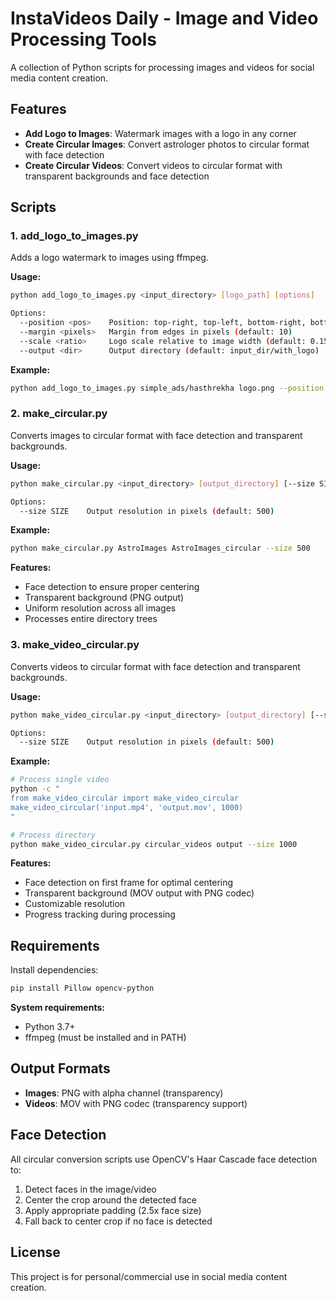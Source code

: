 # InstaVideos Daily - Image and Video Processing Tools

A collection of Python scripts for processing images and videos for social media content creation.

## Features

- **Add Logo to Images**: Watermark images with a logo in any corner
- **Create Circular Images**: Convert astrologer photos to circular format with face detection
- **Create Circular Videos**: Convert videos to circular format with transparent backgrounds and face detection

## Scripts

### 1. add_logo_to_images.py
Adds a logo watermark to images using ffmpeg.

**Usage:**
```bash
python add_logo_to_images.py <input_directory> [logo_path] [options]

Options:
  --position <pos>    Position: top-right, top-left, bottom-right, bottom-left (default: top-right)
  --margin <pixels>   Margin from edges in pixels (default: 10)
  --scale <ratio>     Logo scale relative to image width (default: 0.15)
  --output <dir>      Output directory (default: input_dir/with_logo)
```

**Example:**
```bash
python add_logo_to_images.py simple_ads/hasthrekha logo.png --position bottom-right --margin 20
```

### 2. make_circular.py
Converts images to circular format with face detection and transparent backgrounds.

**Usage:**
```bash
python make_circular.py <input_directory> [output_directory] [--size SIZE]

Options:
  --size SIZE    Output resolution in pixels (default: 500)
```

**Example:**
```bash
python make_circular.py AstroImages AstroImages_circular --size 500
```

**Features:**
- Face detection to ensure proper centering
- Transparent background (PNG output)
- Uniform resolution across all images
- Processes entire directory trees

### 3. make_video_circular.py
Converts videos to circular format with face detection and transparent backgrounds.

**Usage:**
```bash
python make_video_circular.py <input_directory> [output_directory] [--size SIZE]

Options:
  --size SIZE    Output resolution in pixels (default: 500)
```

**Example:**
```bash
# Process single video
python -c "
from make_video_circular import make_video_circular
make_video_circular('input.mp4', 'output.mov', 1000)
"

# Process directory
python make_video_circular.py circular_videos output --size 1000
```

**Features:**
- Face detection on first frame for optimal centering
- Transparent background (MOV output with PNG codec)
- Customizable resolution
- Progress tracking during processing

## Requirements

Install dependencies:
```bash
pip install Pillow opencv-python
```

**System requirements:**
- Python 3.7+
- ffmpeg (must be installed and in PATH)

## Output Formats

- **Images**: PNG with alpha channel (transparency)
- **Videos**: MOV with PNG codec (transparency support)

## Face Detection

All circular conversion scripts use OpenCV's Haar Cascade face detection to:
1. Detect faces in the image/video
2. Center the crop around the detected face
3. Apply appropriate padding (2.5x face size)
4. Fall back to center crop if no face is detected

## License

This project is for personal/commercial use in social media content creation.
